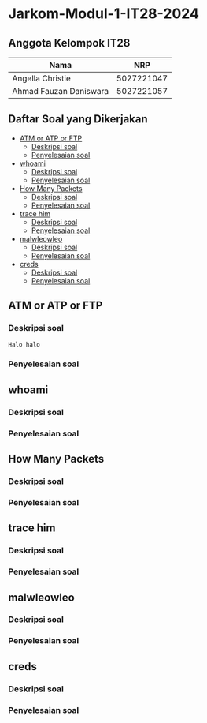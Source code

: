 # Jarkom-Modul-1-IT28-2024

## Anggota Kelompok IT28

| Nama  | NRP | 
| ----------- | ----------- |
| Angella Christie | 5027221047 | 
| Ahmad Fauzan Daniswara | 5027221057 | 

## Daftar Soal yang Dikerjakan

- [ATM or ATP or FTP](#ATM-or-ATP-or-FTP)
  - [Deskripsi soal](#Deskripsi-soal)
  - [Penyelesaian soal](#Penyelesaian-soal)
- [whoami](#whoami)
  - [Deskripsi soal](#Deskripsi-soal)
  - [Penyelesaian soal](#Penyelesaian-soal)
- [How Many Packets](#How-Many-Packets)
  - [Deskripsi soal](#Deskripsi-soal)
  - [Penyelesaian soal](#Penyelesaian-soal)
- [trace him](#trace-him)
  - [Deskripsi soal](#Deskripsi-soal)
  - [Penyelesaian soal](#Penyelesaian-soal)
- [malwleowleo](#malwleowleo)
  - [Deskripsi soal](#Deskripsi-soal)
  - [Penyelesaian soal](#Penyelesaian-soal)
- [creds](#creds)
  - [Deskripsi soal](#Deskripsi-soal)
  - [Penyelesaian soal](#Penyelesaian-soal)

## ATM or ATP or FTP 

### Deskripsi soal
    Halo halo 
### Penyelesaian soal

## whoami

### Deskripsi soal

### Penyelesaian soal

## How Many Packets

### Deskripsi soal

### Penyelesaian soal

## trace him

### Deskripsi soal

### Penyelesaian soal

## malwleowleo

### Deskripsi soal

### Penyelesaian soal

## creds

### Deskripsi soal

### Penyelesaian soal
